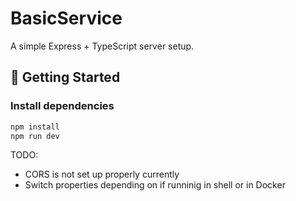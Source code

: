 # BasicService
A simple Express + TypeScript server setup.

## 🚀 Getting Started

### Install dependencies

```bash
npm install
npm run dev
```

TODO:
- CORS is not set up properly currently
- Switch properties depending on if runninig in shell or in Docker